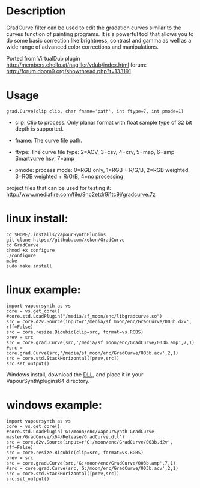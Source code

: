 Description
===========

GradCurve filter can be used to edit the gradation curves similar to the curves function of painting programs. It is a powerful tool that allows you to do some basic correction like brightness, contrast and gamma as well as a wide range of advanced color corrections and manipulations.

Ported from VirtualDub plugin http://members.chello.at/nagiller/vdub/index.html forum: http://forum.doom9.org/showthread.php?t=133191


Usage
=====

    grad.Curve(clip clip, char fname='path', int ftype=7, int pmode=1)

* clip: Clip to process. Only planar format with float sample type of 32 bit depth is supported.

* fname: The curve file path.

* ftype: The curve file type: 2=ACV, 3=csv, 4=crv, 5=map, 6=amp Smartvurve hsv, 7=amp

* pmode: process mode: 0=RGB only, 1=RGB + R/G/B, 2=RGB weighted, 3=RGB weighted + R/G/B, 4=no processing

project files that can be used for testing it: http://www.mediafire.com/file/9nc2etdr9i1tc9j/gradcurve.7z

linux install:
=====

	cd $HOME/.installs/VapourSynthPlugins
	git clone https://github.com/xekon/GradCurve
	cd GradCurve
	chmod +x configure
	./configure
	make
	sudo make install

linux example:
=====

	import vapoursynth as vs
	core = vs.get_core()
	#core.std.LoadPlugin("/media/sf_moon/enc/libgradcurve.so")
	src = core.d2v.Source(input=r'/media/sf_moon/enc/GradCurve/003b.d2v', rff=False)
	src = core.resize.Bicubic(clip=src, format=vs.RGBS)
	prev = src
	src = core.grad.Curve(src,'/media/sf_moon/enc/GradCurve/003b.amp',7,1)
	#src = core.grad.Curve(src,'/media/sf_moon/enc/GradCurve/003b.acv',2,1)
	src = core.std.StackHorizontal([prev,src])
	src.set_output()
	
Windows install, download the [DLL](GradCurve/x64/Release/GradCurve.dll), and place it in your VapourSynth\plugins64 directory.
	
windows example:
=====

	import vapoursynth as vs
	core = vs.get_core()
	#core.std.LoadPlugin('G:/moon/enc/VapourSynth-GradCurve-master/GradCurve/x64/Release/GradCurve.dll')
	src = core.d2v.Source(input=r'G:/moon/enc/GradCurve/003b.d2v', rff=False)
	src = core.resize.Bicubic(clip=src, format=vs.RGBS)
	prev = src
	src = core.grad.Curve(src,'G:/moon/enc/GradCurve/003b.amp',7,1)
	#src = core.grad.Curve(src,'G:/moon/enc/GradCurve/003b.acv',2,1)
	src = core.std.StackHorizontal([prev,src])
	src.set_output()